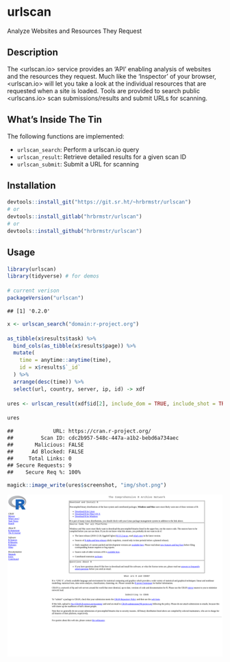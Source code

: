 
# urlscan

Analyze Websites and Resources They Request

## Description

The \<urlscan.io\> service provides an ‘API’ enabling analysis of
websites and the resources they request. Much like the ‘Inspector’ of
your browser, \<urlscan.io\> will let you take a look at the individual
resources that are requested when a site is loaded. Tools are provided
to search public \<urlscans.io\> scan submissions/results and submit
URLs for scanning.

## What’s Inside The Tin

The following functions are implemented:

  - `urlscan_search`: Perform a urlscan.io query
  - `urlscan_result`: Retrieve detailed results for a given scan ID
  - `urlscan_submit`: Submit a URL for scanning

## Installation

``` r
devtools::install_git("https://git.sr.ht/~hrbrmstr/urlscan")
# or
devtools::install_gitlab("hrbrmstr/urlscan")
# or
devtools::install_github("hrbrmstr/urlscan")
```

## Usage

``` r
library(urlscan)
library(tidyverse) # for demos

# current verison
packageVersion("urlscan")
```

    ## [1] '0.2.0'

``` r
x <- urlscan_search("domain:r-project.org")

as_tibble(x$results$task) %>% 
  bind_cols(as_tibble(x$results$page)) %>% 
  mutate(
    time = anytime::anytime(time),
    id = x$results$`_id`
  ) %>%
  arrange(desc(time)) %>% 
  select(url, country, server, ip, id) -> xdf

ures <- urlscan_result(xdf$id[2], include_dom = TRUE, include_shot = TRUE)

ures
```

    ##             URL: https://cran.r-project.org/
    ##         Scan ID: cdc2b957-548c-447a-a1b2-bebd6a734aec
    ##       Malicious: FALSE
    ##      Ad Blocked: FALSE
    ##     Total Links: 0
    ## Secure Requests: 9
    ##    Secure Req %: 100%

``` r
magick::image_write(ures$screenshot, "img/shot.png")
```

![](img/shot.png)
